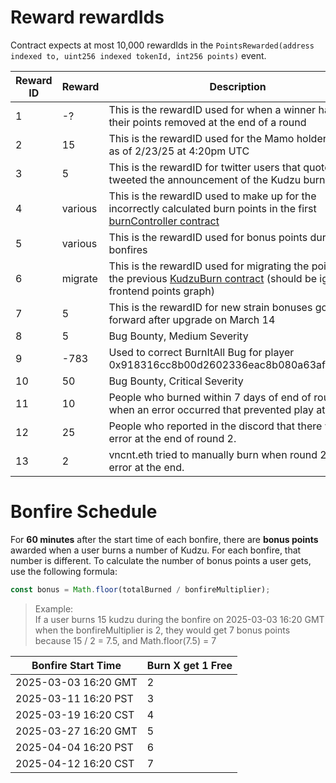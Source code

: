 # Reward rewardIds

<!-- Table with the rewardIds and the corresponding rewards and description -->

Contract expects at most 10,000 rewardIds in the `PointsRewarded(address indexed to, uint256 indexed tokenId, int256 points)` event.

| Reward ID | Reward  | Description                                                                                                                                                                                                           |
| --------- | ------- | --------------------------------------------------------------------------------------------------------------------------------------------------------------------------------------------------------------------- |
| 1         | -?      | This is the rewardID used for when a winner has all of their points removed at the end of a round                                                                                                                     |
| 2         | 15      | This is the rewardID used for the Mamo holder bonus as of 2/23/25 at 4:20pm UTC                                                                                                                                       |
| 3         | 5       | This is the rewardID for twitter users that quote tweeted the announcement of the Kudzu burn                                                                                                                          |
| 4         | various | This is the rewardID used to make up for the incorrectly calculated burn points in the first [burnController contract](https://explorer.forma.art/address/0xE30cef8e99A6eEbE3CBF2862641337f57830FbeE)                 |
| 5         | various | This is the rewardID used for bonus points during bonfires                                                                                                                                                            |
| 6         | migrate | This is the rewardID used for migrating the points from the previous [KudzuBurn contract](https://explorer.forma.art/address/0x0000000000000000000000000000000000000000) (should be ignored in frontend points graph) |
| 7         | 5       | This is the rewardID for new strain bonuses going forward after upgrade on March 14                                                                                                                                   |
| 8         | 5       | Bug Bounty, Medium Severity                                                                                                                                                                                           |
| 9         | -783    | Used to correct BurnItAll Bug for player 0x918316cc8b00d2602336eac8b080a63afb6970fa                                                                                                                                   |
| 10        | 50      | Bug Bounty, Critical Severity                                                                                                                                                                                         |
| 11        | 10      | People who burned within 7 days of end of round 2 when an error occurred that prevented play at the end.                                                                                                              |
| 12        | 25      | People who reported in the discord that there was an error at the end of round 2.                                                                                                                                     |
| 13        | 2       | vncnt.eth tried to manually burn when round 2 had an error at the end.                                                                                                                                                |

<!-- Table with bonfire start times and burn quantity multipliers -->

# Bonfire Schedule

For **60 minutes** after the start time of each bonfire, there are **bonus points** awarded when a user burns a number of Kudzu. For each bonfire, that number is different. To calculate the number of bonus points a user gets, use the following formula:

```js
const bonus = Math.floor(totalBurned / bonfireMultiplier);
```

> Example:  
> If a user burns 15 kudzu during the bonfire on 2025-03-03 16:20 GMT when the bonfireMultiplier is 2, they would get 7 bonus points because 15 / 2 = 7.5, and Math.floor(7.5) = 7

| Bonfire Start Time   | Burn X get 1 Free |
| -------------------- | ----------------- |
| 2025-03-03 16:20 GMT | 2                 |
| 2025-03-11 16:20 PST | 3                 |
| 2025-03-19 16:20 CST | 4                 |
| 2025-03-27 16:20 GMT | 5                 |
| 2025-04-04 16:20 PST | 6                 |
| 2025-04-12 16:20 CST | 7                 |
